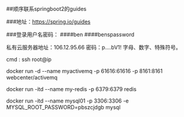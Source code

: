 ##顺序联系springboot2的guides 

###地址：https://spring.io/guides


###登录用户名密码：
####ben
####benspassword

私有云服务器地址：106.12.95.66
密码：p....bV1!  字母、数字、特殊符号。

cmd  :   ssh root@ip


docker run -d --name myactivemq -p 61616:61616 -p 8161:8161 webcenter/activemq

docker run -itd --name my-redis -p 6379:6379 redis

docker run -itd --name mysql01 -p 3306:3306 -e MYSQL_ROOT_PASSWORD=pbszcjdgb mysql

